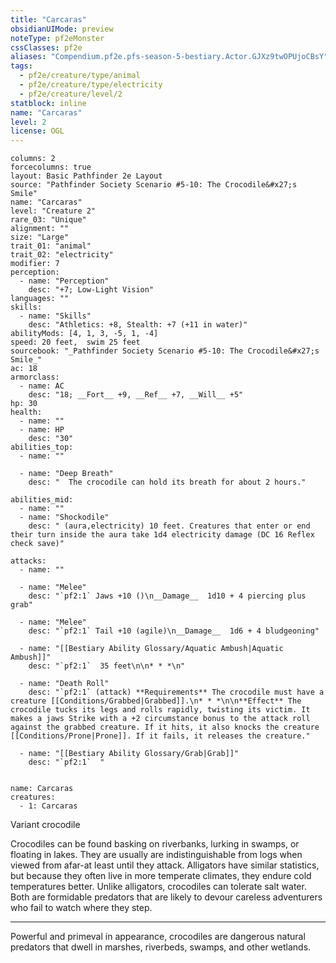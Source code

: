 ```yaml
---
title: "Carcaras"
obsidianUIMode: preview
noteType: pf2eMonster
cssClasses: pf2e
aliases: "Compendium.pf2e.pfs-season-5-bestiary.Actor.GJXz9twOPUjoCBsY" 
tags:
  - pf2e/creature/type/animal
  - pf2e/creature/type/electricity
  - pf2e/creature/level/2
statblock: inline
name: "Carcaras"
level: 2
license: OGL
---
```


```statblock
columns: 2
forcecolumns: true
layout: Basic Pathfinder 2e Layout
source: "Pathfinder Society Scenario #5-10: The Crocodile&#x27;s Smile"
name: "Carcaras"
level: "Creature 2"
rare_03: "Unique"
alignment: ""
size: "Large"
trait_01: "animal"
trait_02: "electricity"
modifier: 7
perception:
  - name: "Perception"
    desc: "+7; Low-Light Vision"
languages: ""
skills:
  - name: "Skills"
    desc: "Athletics: +8, Stealth: +7 (+11 in water)"
abilityMods: [4, 1, 3, -5, 1, -4]
speed: 20 feet,  swim 25 feet
sourcebook: "_Pathfinder Society Scenario #5-10: The Crocodile&#x27;s Smile_"
ac: 18
armorclass:
  - name: AC
    desc: "18; __Fort__ +9, __Ref__ +7, __Will__ +5"
hp: 30
health:
  - name: ""
  - name: HP
    desc: "30"
abilities_top:
  - name: ""

  - name: "Deep Breath"
    desc: "  The crocodile can hold its breath for about 2 hours."

abilities_mid:
  - name: ""
  - name: "Shockodile"
    desc: " (aura,electricity) 10 feet. Creatures that enter or end their turn inside the aura take 1d4 electricity damage (DC 16 Reflex check save)"

attacks:
  - name: ""

  - name: "Melee"
    desc: "`pf2:1` Jaws +10 ()\n__Damage__  1d10 + 4 piercing plus grab"

  - name: "Melee"
    desc: "`pf2:1` Tail +10 (agile)\n__Damage__  1d6 + 4 bludgeoning"

  - name: "[[Bestiary Ability Glossary/Aquatic Ambush|Aquatic Ambush]]"
    desc: "`pf2:1`  35 feet\n\n* * *\n"

  - name: "Death Roll"
    desc: "`pf2:1` (attack) **Requirements** The crocodile must have a creature [[Conditions/Grabbed|Grabbed]].\n* * *\n\n**Effect** The crocodile tucks its legs and rolls rapidly, twisting its victim. It makes a jaws Strike with a +2 circumstance bonus to the attack roll against the grabbed creature. If it hits, it also knocks the creature [[Conditions/Prone|Prone]]. If it fails, it releases the creature."

  - name: "[[Bestiary Ability Glossary/Grab|Grab]]"
    desc: "`pf2:1`  "
 
```

```encounter-table
name: Carcaras
creatures:
  - 1: Carcaras
```


Variant crocodile

Crocodiles can be found basking on riverbanks, lurking in swamps, or floating in lakes. They are usually are indistinguishable from logs when viewed from afar-at least until they attack. Alligators have similar statistics, but because they often live in more temperate climates, they endure cold temperatures better. Unlike alligators, crocodiles can tolerate salt water. Both are formidable predators that are likely to devour careless adventurers who fail to watch where they step.

* * *

Powerful and primeval in appearance, crocodiles are dangerous natural predators that dwell in marshes, riverbeds, swamps, and other wetlands.
